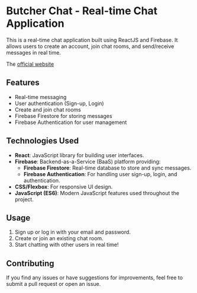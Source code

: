 
# Butcher Chat - Real-time Chat Application

This is a real-time chat application built using ReactJS and Firebase. It allows users to create an account, join chat rooms, and send/receive messages in real time.

The [official website](#)

## Features

- Real-time messaging
- User authentication (Sign-up, Login)
- Create and join chat rooms
- Firebase Firestore for storing messages
- Firebase Authentication for user management

## Technologies Used

- **React**: JavaScript library for building user interfaces.
- **Firebase**: Backend-as-a-Service (BaaS) platform providing:
  - **Firebase Firestore**: Real-time database to store and sync messages.
  - **Firebase Authentication**: For handling user sign-up, login, and authentication.
- **CSS/Flexbox**: For responsive UI design.
- **JavaScript (ES6)**: Modern JavaScript features used throughout the project.


## Usage

1. Sign up or log in with your email and password.
2. Create or join an existing chat room.
3. Start chatting with other users in real time!

## Contributing

If you find any issues or have suggestions for improvements, feel free to submit a pull request or open an issue.

